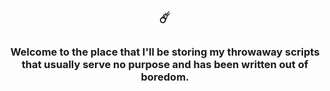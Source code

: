 <h2 align="center">☄️</h2>
<h3 align="center">Welcome to the place that I'll be storing my throwaway scripts that usually serve no purpose and has been written out of boredom.</h3>
